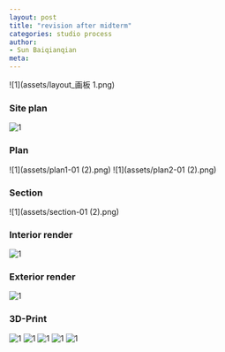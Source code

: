```yaml
---
layout: post
title: "revision after midterm"
categories: studio process
author:
- Sun Baiqianqian
meta:
---
```




![1](assets/layout_画板 1.png)

 ### Site plan
![1](assets/site-02.png)

 ### Plan
![1](assets/plan1-01 (2).png)
![1](assets/plan2-01 (2).png)

 ### Section
![1](assets/section-01 (2).png)

 ### Interior render
![1](assets/interior2.png)

 ### Exterior render
![1](assets/exterior2.png)

 ### 3D-Print
![1](assets/微信图片_202110222223046.jpg)
![1](assets/微信图片_202110222223044.jpg)
![1](assets/微信图片_202110222223049.jpg)
![1](assets/微信图片_2021102222230410.jpg)
![1](assets/微信图片_202110222223041.jpg)
